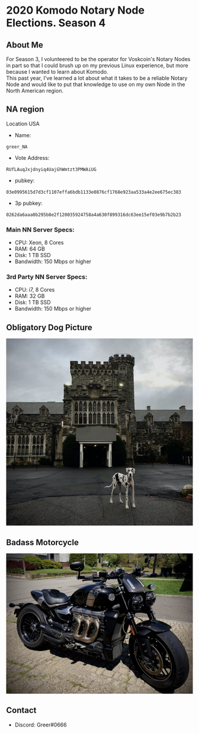 # 2020 Komodo Notary Node Elections.  Season 4

## About Me  
For Season 3, I volunteered to be the operator for Voskcoin's Notary Nodes in part so that I could brush up on my previous Linux experience, but more because I wanted to learn about Komodo.  
This past year, I've learned a lot about what it takes to be a reliable Notary Node and would like to put that knowledge to use on my own Node in the North American region.  

## NA region 
Location USA  
* Name:  
```
greer_NA
```  
* Vote Address:  
```
RUfLAuqJxjdnyiq4UajGhWmtzt3PMWAiUG
```  
* pubkey:  
```
03e0995615d7d3cf1107effa6bdb1133e0876cf1768e923aa533a4e2ee675ec383
```  
* 3p pubkey:  
```
0262da6aaa0b295b8e2f120035924758a4a630f899316dc63ee15ef03e9b7b2b23
```  
### Main NN Server Specs:  
* CPU: Xeon, 8 Cores  
* RAM: 64 GB  
* Disk: 1 TB SSD  
* Bandwidth: 150 Mbps or higher  
### 3rd Party NN Server Specs:  
* CPU: i7, 8 Cores  
* RAM: 32 GB  
* Disk: 1 TB SSD  
* Bandwidth: 150 Mbps or higher  

## Obligatory Dog Picture
![Bodie.jpg](./Bodie.jpg)

## Badass Motorcycle
![R3TFC.jpg](./R3TFC.jpg)

## Contact
* Discord: Greer#0666